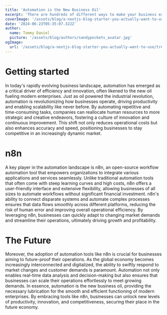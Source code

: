 ```yaml
---
title: 'Automation is the New Business Oil'
excerpt: 'There are hundreds of different ways to make your business exceptional but automation may outdue them all'
coverImage: '/assets/blog/a-nextjs-blog-starter-you-actually-want-to-use/tree-minimal.jpg'
date: '2024-06-23T05:35:07.322Z'
author:
  name: Tommy Daniel 
  picture: '/assets/blog/authors/sandypockets_avatar.jpg'
ogImage:
  url: '/assets/blog/a-nextjs-blog-starter-you-actually-want-to-use/tree-minimal.jpg'
---
```


# Getting started
In today's rapidly evolving business landscape, automation has emerged as a critical driver of efficiency and innovation, often likened to the new oil fueling modern enterprises. Just as oil powered the industrial revolution, automation is revolutionizing how businesses operate, driving productivity and enabling scalability like never before. By automating repetitive and time-consuming tasks, companies can reallocate human resources to more strategic and creative endeavors, fostering a culture of innovation and continuous improvement. This shift not only reduces operational costs but also enhances accuracy and speed, positioning businesses to stay competitive in an increasingly dynamic market.

# n8n
A key player in the automation landscape is n8n, an open-source workflow automation tool that empowers organizations to integrate various applications and services seamlessly. Unlike traditional automation tools that often come with steep learning curves and high costs, n8n offers a user-friendly interface and extensive flexibility, allowing businesses of all sizes to automate workflows without significant financial investment. n8n's ability to connect disparate systems and automate complex processes ensures that data flows smoothly across different platforms, reducing the risk of human error and improving overall operational efficiency. By leveraging n8n, businesses can quickly adapt to changing market demands and streamline their operations, ultimately driving growth and profitability.

# The Future
Moreover, the adoption of automation tools like n8n is crucial for businesses aiming to future-proof their operations. As the global economy becomes increasingly interconnected and digitalized, the ability to swiftly respond to market changes and customer demands is paramount. Automation not only enables real-time data analysis and decision-making but also ensures that businesses can scale their operations effortlessly to meet growing demands. In essence, automation is the new business oil, providing the necessary lubrication for the smooth and efficient functioning of modern enterprises. By embracing tools like n8n, businesses can unlock new levels of productivity, innovation, and competitiveness, securing their place in the future economy.